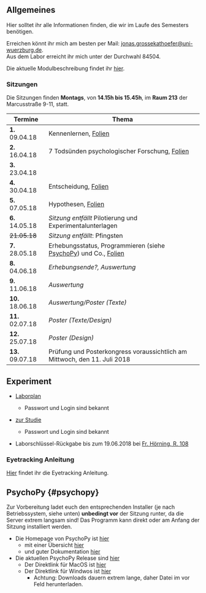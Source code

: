 ## Allgemeines

Hier solltet ihr alle Informationen finden, die wir im Laufe des Semesters benötigen.

Erreichen könnt ihr mich am besten per Mail: [jonas.grossekathoefer@uni-wuerzburg.de](mailto:jonas.grossekathoefer@uni-wuerzburg.de).  
Aus dem Labor erreicht ihr mich unter der Durchwahl 84504.

Die aktuelle Modulbeschreibung findet ihr [hier](https://www2.uni-wuerzburg.de/mhb/MB-de-06-PSY-EFM-152-m01.pdf).

### Sitzungen
Die Sitzungen finden **Montags**, von **14.15h bis 15.45h**, im **Raum 213** der Marcusstraße 9-11, statt.

|Termine                |Thema                                                        |
|-----------------------|-------------------------------------------------------------|
| **1.** 09.04.18       |Kennenlernen, [Folien](/ss18_empra08/slides/sitzung01.html)|
| **2.** 16.04.18       |7 Todsünden psychologischer Forschung, [Folien](/ss18_empra08/slides/sitzung02.html)|
| **3.** 23.04.18       || 	
| **4.** 30.04.18       |Entscheidung, [Folien](/ss18_empra08/slides/sitzung04.html)|
| **5.** 07.05.18       |Hypothesen, [Folien](/ss18_empra08/slides/sitzung05.html)|
| **6.** 14.05.18       |*Sitzung entfällt* Pilotierung und Experimentalunterlagen|
| ~~21.05.18~~          |*Sitzung entfällt*: Pfingsten|
| **7.** 28.05.18       |Erhebungsstatus, Programmieren (siehe [PsychoPy](#psychopy)) und Co., [Folien](/ss18_empra08/slides/sitzung07.html)|
| **8.** 04.06.18       |*Erhebungsende?, Auswertung*|
| **9.** 11.06.18       |*Auswertung*|
|**10.** 18.06.18       |*Auswertung/Poster (Texte)*|
|**11.** 02.07.18       |*Poster (Texte/Design)*|
|**12.** 25.07.18       |*Poster (Design)*|
|**13.** 09.07.18       |	Prüfung und Posterkongress voraussichtlich am Mittwoch, den 11. Juli 2018|

## Experiment
-   [Laborplan](http://www.psychologie.uni-wuerzburg.de/psy1/laborbelegung_klinische/web/week.php?year=2018&month=5&day=25&area=3&room=45)
    -   Passwort und Login sind bekannt

-   [zur Studie](https://psywue.sona-systems.com/exp_info.aspx?experiment_id=1067)
    -   Passwort und Login sind bekannt
    
-   Laborschlüssel-Rückgabe bis zum 19.06.2018 bei [Fr. Hörning, R. 108](http://www.i1.psychologie.uni-wuerzburg.de/klin/personen/hoerning-barbara/)

### Eyetracking Anleitung
[Hier](/material/instruction/anleitung_et.html) findet ihr die Eyetracking Anleitung.

## PsychoPy {#psychopy}
Zur Vorbereitung ladet euch den entsprechenden Installer (je nach Betriebssystem, siehe unten) **unbedingt vor** der Sitzung runter, da die Server extrem langsam sind! Das Programm kann direkt oder am Anfang der Sitzung installiert werden.
-   Die Homepage von PsychoPy ist [hier](http://psychopy.org/) 
    -   mit einer Übersicht [hier](http://psychopy.org/about/overview.html)
    -   und guter Dokumentation [hier](http://psychopy.org/api/api.html#api)
-   Die aktuellen PsychoPy Release sind [hier](https://github.com/psychopy/psychopy/releases)
    -   Der Direktlink für MacOS ist [hier](https://github.com/psychopy/psychopy/releases/download/1.90.2/StandalonePsychoPy2_PY3-1.90.2-MacOS.dmg)
    -   Der Direktlink für Windwos ist [hier](https://github.com/psychopy/psychopy/releases/download/1.90.2/StandalonePsychoPy2-1.90.2-win32.exe)
        -   Achtung: Downloads dauern extrem lange, daher Datei im vor Feld herunterladen.

